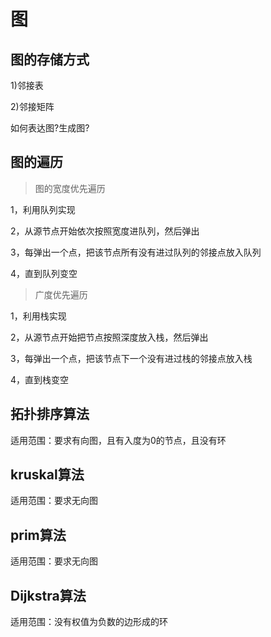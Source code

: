 # 图

## 图的存储方式

1)邻接表

2)邻接矩阵

如何表达图?生成图?

## 图的遍历

> 图的宽度优先遍历

1，利用队列实现

2，从源节点开始依次按照宽度进队列，然后弹出

3，每弹出一个点，把该节点所有没有进过队列的邻接点放入队列

4，直到队列变空

> 广度优先遍历

1，利用栈实现

2，从源节点开始把节点按照深度放入栈，然后弹出

3，每弹出一个点，把该节点下一个没有进过栈的邻接点放入栈

4，直到栈变空

## 拓扑排序算法

适用范围：要求有向图，且有入度为0的节点，且没有环

## kruskal算法

适用范围：要求无向图

## prim算法

适用范围：要求无向图

## Dijkstra算法

适用范围：没有权值为负数的边形成的环
